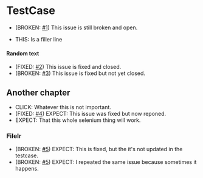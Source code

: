 
# TestCase

- (BROKEN: [#1](https://github.com/Veckler/GitHubSeleniumTest/issues/1)) This issue is still broken and open.

- THIS: Is a filler line


#### Random text


- (FIXED: [#2](https://github.com/Veckler/GitHubSeleniumTest/issues/2)) This issue is fixed and closed.
- (BROKEN: [#3](https://github.com/Veckler/GitHubSeleniumTest/issues/3)) This issue is fixed but not yet closed.

## Another chapter

- CLICK: Whatever this is not important.
- (FIXED: [#4](https://github.com/Veckler/GitHubSeleniumTest/issues/4)) EXPECT: This issue was fixed but now reponed.
- EXPECT: That this whole selenium thing will work.

### Filelr

- (BROKEN: [#5](https://github.com/Veckler/GitHubSeleniumTest/issues/5)) EXPECT: This is fixed, but the it's not updated in the testcase.
- (BROKEN: [#5](https://github.com/Veckler/GitHubSeleniumTest/issues/5)) EXPECT: I repeated the same issue because sometimes it happens.
